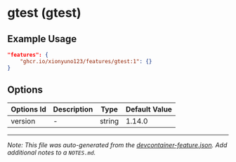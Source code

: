 
# gtest (gtest)



## Example Usage

```json
"features": {
    "ghcr.io/xionyuno123/features/gtest:1": {}
}
```

## Options

| Options Id | Description | Type | Default Value |
|-----|-----|-----|-----|
| version | - | string | 1.14.0 |



---

_Note: This file was auto-generated from the [devcontainer-feature.json](https://github.com/xionyuno123/features/blob/main/src/gtest/devcontainer-feature.json).  Add additional notes to a `NOTES.md`._
